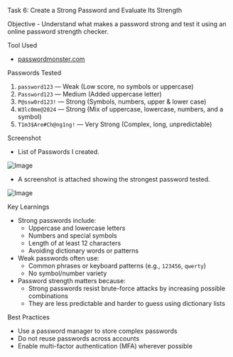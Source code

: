 Task 6: Create a Strong Password and Evaluate Its Strength

Objective - 
Understand what makes a password strong and test it using an online password strength checker.

Tool Used
- [passwordmonster.com](https://www.passwordmonster.com/)

Passwords Tested
1. `password123` — Weak (Low score, no symbols or uppercase)
2. `Password123` — Medium (Added uppercase letter)
3. `P@ssw0rd123!` — Strong (Symbols, numbers, upper & lower case)
4. `W3lc0me@2024` — Strong (Mix of uppercase, lowercase, numbers, and a symbol)
5. `T1m3$Are#Ch@ng1ng!` — Very Strong (Complex, long, unpredictable)

Screenshot
- List of Passwords I created.

![Image](https://github.com/user-attachments/assets/320b0d65-fc90-46aa-aedd-3887a206c83e)

- A screenshot is attached showing the strongest password tested.

![Image](https://github.com/user-attachments/assets/80b51f9c-02f2-4306-b424-3255371b9c59)

Key Learnings
- Strong passwords include:
  - Uppercase and lowercase letters
  - Numbers and special symbols
  - Length of at least 12 characters
  - Avoiding dictionary words or patterns
- Weak passwords often use:
  - Common phrases or keyboard patterns (e.g., `123456`, `qwerty`)
  - No symbol/number variety
- Password strength matters because:
  - Strong passwords resist brute-force attacks by increasing possible combinations
  - They are less predictable and harder to guess using dictionary lists

Best Practices
- Use a password manager to store complex passwords
- Do not reuse passwords across accounts
- Enable multi-factor authentication (MFA) wherever possible
